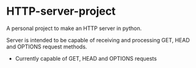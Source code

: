 # HTTP-server-project
A personal project to make an HTTP server in python.

Server is intended to be capable of receiving and processing GET, HEAD and OPTIONS request methods.
- Currently capable of GET, HEAD and OPTIONS requests
